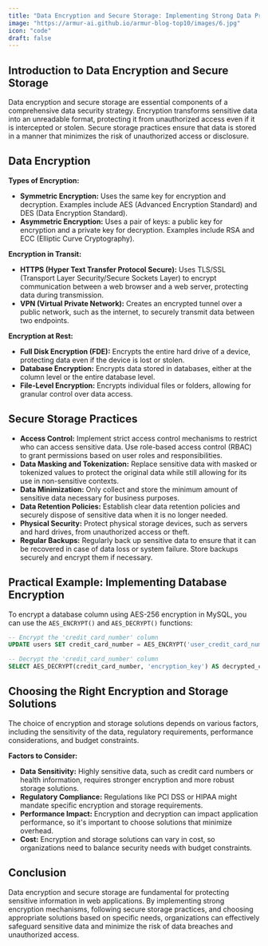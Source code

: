 ```yaml
---
title: "Data Encryption and Secure Storage: Implementing Strong Data Protection Mechanisms"
image: "https://armur-ai.github.io/armur-blog-top10/images/6.jpg"
icon: "code"
draft: false
---
```

## Introduction to Data Encryption and Secure Storage

Data encryption and secure storage are essential components of a comprehensive data security strategy. Encryption transforms sensitive data into an unreadable format, protecting it from unauthorized access even if it is intercepted or stolen. Secure storage practices ensure that data is stored in a manner that minimizes the risk of unauthorized access or disclosure.

## Data Encryption

**Types of Encryption:**

* **Symmetric Encryption:** Uses the same key for encryption and decryption. Examples include AES (Advanced Encryption Standard) and DES (Data Encryption Standard).
* **Asymmetric Encryption:** Uses a pair of keys: a public key for encryption and a private key for decryption. Examples include RSA and ECC (Elliptic Curve Cryptography).


**Encryption in Transit:**

* **HTTPS (Hyper Text Transfer Protocol Secure):**  Uses TLS/SSL (Transport Layer Security/Secure Sockets Layer) to encrypt communication between a web browser and a web server, protecting data during transmission.
* **VPN (Virtual Private Network):**  Creates an encrypted tunnel over a public network, such as the internet, to securely transmit data between two endpoints.


**Encryption at Rest:**

* **Full Disk Encryption (FDE):**  Encrypts the entire hard drive of a device, protecting data even if the device is lost or stolen.
* **Database Encryption:**  Encrypts data stored in databases, either at the column level or the entire database level.
* **File-Level Encryption:**  Encrypts individual files or folders, allowing for granular control over data access.


## Secure Storage Practices

* **Access Control:** Implement strict access control mechanisms to restrict who can access sensitive data. Use role-based access control (RBAC) to grant permissions based on user roles and responsibilities.
* **Data Masking and Tokenization:**  Replace sensitive data with masked or tokenized values to protect the original data while still allowing for its use in non-sensitive contexts.
* **Data Minimization:**  Only collect and store the minimum amount of sensitive data necessary for business purposes.
* **Data Retention Policies:**  Establish clear data retention policies and securely dispose of sensitive data when it is no longer needed.
* **Physical Security:**  Protect physical storage devices, such as servers and hard drives, from unauthorized access or theft.
* **Regular Backups:**  Regularly back up sensitive data to ensure that it can be recovered in case of data loss or system failure. Store backups securely and encrypt them if necessary.


## Practical Example: Implementing Database Encryption

To encrypt a database column using AES-256 encryption in MySQL, you can use the `AES_ENCRYPT()` and `AES_DECRYPT()` functions:

```sql
-- Encrypt the 'credit_card_number' column
UPDATE users SET credit_card_number = AES_ENCRYPT('user_credit_card_number', 'encryption_key');

-- Decrypt the 'credit_card_number' column
SELECT AES_DECRYPT(credit_card_number, 'encryption_key') AS decrypted_credit_card_number FROM users;
```

## Choosing the Right Encryption and Storage Solutions

The choice of encryption and storage solutions depends on various factors, including the sensitivity of the data, regulatory requirements, performance considerations, and budget constraints.

**Factors to Consider:**

* **Data Sensitivity:**  Highly sensitive data, such as credit card numbers or health information, requires stronger encryption and more robust storage solutions.
* **Regulatory Compliance:**  Regulations like PCI DSS or HIPAA might mandate specific encryption and storage requirements.
* **Performance Impact:**  Encryption and decryption can impact application performance, so it's important to choose solutions that minimize overhead.
* **Cost:**  Encryption and storage solutions can vary in cost, so organizations need to balance security needs with budget constraints.


## Conclusion

Data encryption and secure storage are fundamental for protecting sensitive information in web applications. By implementing strong encryption mechanisms, following secure storage practices, and choosing appropriate solutions based on specific needs, organizations can effectively safeguard sensitive data and minimize the risk of data breaches and unauthorized access.